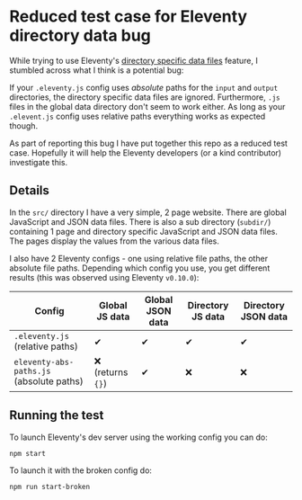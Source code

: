 # Reduced test case for Eleventy directory data bug
While trying to use Eleventy's [directory specific data files](https://www.11ty.dev/docs/data-template-dir/) feature, I stumbled across what I think is a potential bug:

If your `.eleventy.js` config uses _absolute_ paths for the `input` and `output` directories, the directory specific data files are ignored. Furthermore, `.js` files in the global data directory don't seem to work either. As long as your `.elevent.js` config uses relative paths everything works as expected though.

As part of reporting this bug I have put together this repo as a reduced test case. Hopefully it will help the Eleventy developers (or a kind contributor) investigate this.

## Details
In the `src/` directory I have a very simple, 2 page website. There are global JavaScript and JSON data files. There is also a sub directory (`subdir/`) containing 1 page and directory specific JavaScript and JSON data files. The pages display the values from the various data files.

I also have 2 Eleventy configs - one using relative file paths, the other absolute file paths. Depending which config you use, you get different results (this was observed using Eleventy `v0.10.0`):

| Config                                   | Global JS data    | Global JSON data | Directory JS data | Directory JSON data |
|------------------------------------------|-------------------|------------------|-------------------|---------------------|
| `.eleventy.js` (relative paths)          | ✔                 | ✔               | ✔                 | ✔                  |
| `eleventy-abs-paths.js` (absolute paths) | ❌ (returns `{}`) | ✔               | ❌                | ❌                 |

## Running the test

To launch Eleventy's dev server using the working config you can do:

```
npm start
```

To launch it with the broken config do:

```
npm run start-broken
```